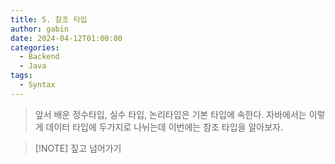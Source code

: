 ```yaml
---
title: 5. 참조 타입
author: gabin
date: 2024-04-12T01:00:00
categories:
  - Backend
  - Java
tags:
  - Syntax
---
```

> 앞서 배운 정수타입, 실수 타입, 논리타입은 기본 타입에 속한다.
> 자바에서는 이렇게 데이터 타입에 두가지로 나뉘는데 이번에는 참조 타입을 알아보자.

> [!NOTE] 짚고 넘어가기
> 
